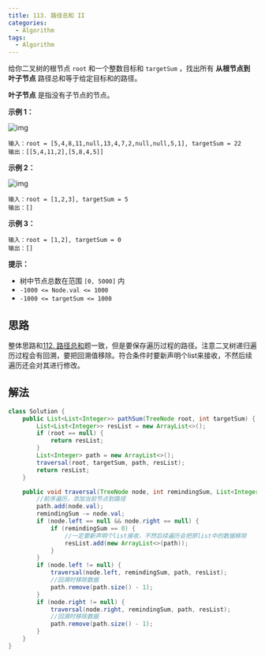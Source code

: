 ```yaml
---
title: 113. 路径总和 II
categories:
  - Algorithm
tags:
  - Algorithm
---
```


给你二叉树的根节点 `root` 和一个整数目标和 `targetSum` ，找出所有 **从根节点到叶子节点** 路径总和等于给定目标和的路径。

**叶子节点** 是指没有子节点的节点。

**示例 1：**

![img](https://raw.githubusercontent.com/Traserve/traserve.github.io/master/_posts/algorithm/images/113-1.jpg)

```
输入：root = [5,4,8,11,null,13,4,7,2,null,null,5,1], targetSum = 22
输出：[[5,4,11,2],[5,8,4,5]]
```

**示例 2：**

![img](https://raw.githubusercontent.com/Traserve/traserve.github.io/master/_posts/algorithm/images/113-2.jpg)

```
输入：root = [1,2,3], targetSum = 5
输出：[]
```

**示例 3：**

```
输入：root = [1,2], targetSum = 0
输出：[]
```

**提示：**

- 树中节点总数在范围 `[0, 5000]` 内
- `-1000 <= Node.val <= 1000`
- `-1000 <= targetSum <= 1000`

## 思路

整体思路和[112. 路径总和](https://leetcode-cn.com/problems/path-sum/)题一致，但是要保存遍历过程的路径。注意二叉树递归遍历过程会有回溯，要把回溯值移除。符合条件时要新声明个list来接收，不然后续遍历还会对其进行修改。

## 解法

```java
class Solution {
    public List<List<Integer>> pathSum(TreeNode root, int targetSum) {
        List<List<Integer>> resList = new ArrayList<>();
        if (root == null) {
            return resList;
        }
        List<Integer> path = new ArrayList<>();
        traversal(root, targetSum, path, resList);
        return resList;
    }

    public void traversal(TreeNode node, int remindingSum, List<Integer> path, List<List<Integer>> resList) {
        //前序遍历，添加当前节点到路径
        path.add(node.val);
        remindingSum -= node.val;
        if (node.left == null && node.right == null) {
            if (remindingSum == 0) {
                //一定要新声明个list接收，不然后续遍历会把原list中的数据移除
                resList.add(new ArrayList<>(path));
            }
        }
        if (node.left != null) {
            traversal(node.left, remindingSum, path, resList);
            //回溯时移除数据
            path.remove(path.size() - 1);
        }
        if (node.right != null) {
            traversal(node.right, remindingSum, path, resList);
            //回溯时移除数据
            path.remove(path.size() - 1);
        }
    }
}
```

